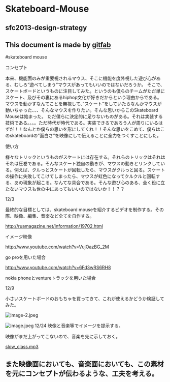 # Skateboard-Mouse
## sfc2013-design-strategy   
This document is made by [gitfab](http://gitfab.org)
---
#skateboard mouse

コンセプト

本来、機能面のみが重要視されるマウス、そこに機能を度外視した遊び心がある、むしろ”遊べてしまう”マウスがあってもいいのではないだろうか。
そこで、スケートボードというものに注目してみた。というのも僕らのチームがただ単にスケート、及びその裏にあるhiphop文化が好きだからという理由からである。
マウスを動かすなんてことを無視して、”スケート”をしていたらなんかマウスが動いちゃった、、、そんなマウスを作りたい。そんな思いからこのSkateboard Mouseは始まった。
ただ僕らに決定的に足りないものがある。それは実装する技術である。。。。ただ時代が時代である。実装できるであろう人が周りにいるはずだ！！なんとか僕らの思いを形にしてくれ！！そんな思いをこめて、僕らはこのskateboardの”面白さ”を映像にして伝えることに全力をつくすことにした。

使い方

様々なトリックというものがスケートには存在する。それらのトリックはそれはそれは圧巻である。そんなスケート独自の動きが、マウスの動きとリンクしている。例えば、クルっとスケートが回転したら、マウスがクルっと回る。スケートの操作に失敗してこけてしまったら、マウスが虹色になってクルクルと回転する、あの現象が起こる。なんてな具合である。そんな遊び心のある、全く役に立たないマウスも世の中にあってもいいのではないか！！？？

12/3

最終的な目標としては、skateboard mouseを紹介するビデオを制作する。その際、映像、編集、音楽など全てを自作する。

http://ruamagazine.net/information/19702.html

イメージ映像

http://www.youtube.com/watch?v=VujOazBG_2M

go proを用いた場合

http://www.youtube.com/watch?v=6Fd3wRS6RH8

nokia phoneとventureトラックを用いた場合

12/9

小さいスケートボードのおもちゃを買ってきて、これが使えるかどうか検証してみた。

![image-2.jpeg](https://raw.github.com/IZZYakaPOKO/open-source-mouse/master/gitfab/resources/image-2.jpeg)


![image.jpeg](https://raw.github.com/IZZYakaPOKO/Skateboard-Mouse/master/gitfab/resources/image.jpeg)
12/24
映像と音楽等でイメージを提示する。

映像がまだ上がってこないので、音楽を先に示しておく。



[slow_class.mp3](https://raw.github.com/IZZYakaPOKO/Skateboard-Mouse/master/gitfab/resources/slow_class.mp3)

また映像面においても、音楽面においても、この素材を元にコンセプトが伝わるような、工夫を考える。
---
